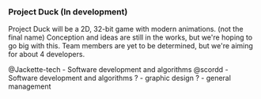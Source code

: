 ### Project Duck (In development)

Project Duck will be a 2D, 32-bit game with modern animations. (not the final name)
Conception and ideas are still in the works, but we're hoping to go big with this.
Team members are yet to be determined, but we're aiming for about 4 developers.

@Jackette-tech - Software development and algorithms
@scordd - Software development and algorithms 
? - graphic design
? - general management
